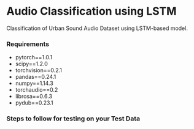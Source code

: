# Audio Classification using LSTM

Classification of Urban Sound Audio Dataset using LSTM-based model.

### Requirements

- pytorch==1.0.1
- scipy==1.2.0
- torchvision==0.2.1
- pandas==0.24.1
- numpy==1.14.3
- torchaudio==0.2
- librosa==0.6.3
- pydub==0.23.1

### Steps to follow for testing on your Test Data

